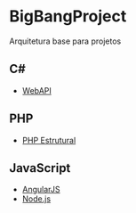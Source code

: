 # BigBangProject
Arquitetura base para projetos  

## C#
- [WebAPI](CSharp/WebAPI.md)

## PHP
- [PHP Estrutural](PHP/PHPEstrutural.md)

## JavaScript
- [AngularJS](AngularJS/AngularJS.md)
- [Node.js](Node.js/Node.js.md)
